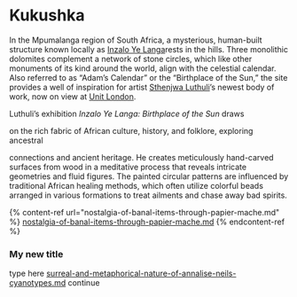 # Kukushka


In the Mpumalanga region of South Africa, a mysterious, human-built structure known locally as [Inzalo Ye Langa](https://www.atlasobscura.com/places/adams-calendar)rests in the hills. Three monolithic dolomites complement a network of stone circles, which like other monuments of its kind around the world, align with the celestial calendar. Also referred to as “Adam’s Calendar” or the “Birthplace of the Sun,” the site provides a well of inspiration for artist [Sthenjwa Luthuli](https://www.instagram.com/sthenjwa\_luthuli/?hl=en)’s newest body of work, now on view at [Unit London](https://unitlondon.com/).

Luthuli’s exhibition _Inzalo Ye Langa: Birthplace of the Sun_ draws 

on the rich fabric of African culture, history, and folklore, exploring ancestral 

connections and ancient heritage. He creates meticulously hand-carved surfaces from wood in a meditative process that reveals intricate geometries and fluid figures. The painted circular patterns are influenced by traditional African healing methods, which often utilize colorful beads arranged in various formations to treat ailments and chase away bad spirits.

{% content-ref url="nostalgia-of-banal-items-through-papier-mache.md" %}
[nostalgia-of-banal-items-through-papier-mache.md](nostalgia-of-banal-items-through-papier-mache.md)
{% endcontent-ref %}

### My new title





type here [surreal-and-metaphorical-nature-of-annalise-neils-cyanotypes.md](surreal-and-metaphorical-nature-of-annalise-neils-cyanotypes.md "mention") continue
